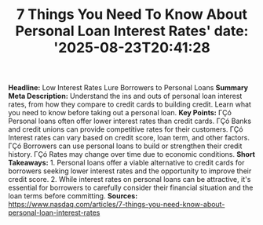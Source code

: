 ﻿---
title: "7 Things You Need To Know About Personal Loan Interest Rates'
date: '2025-08-23T20:41:28"
category: "Markets"
summary: ""
slug: "7 things you need to know about personal loan interest rates"
source_urls:
  - "https://www.nasdaq.com/articles/7-things-you-need-know-about-personal-loan-interest-rates"
seo:
  title: "7 Things You Need To Know About Personal Loan Interest Rates | Hash n Hedge'
  description: '"
  keywords: ["news", "markets", "brief"]
---
**Headline:** Low Interest Rates Lure Borrowers to Personal Loans  **Summary Meta Description:** Understand the ins and outs of personal loan interest rates, from how they compare to credit cards to building credit. Learn what you need to know before taking out a personal loan.  **Key Points:**  ΓÇó Personal loans often offer lower interest rates than credit cards. ΓÇó Banks and credit unions can provide competitive rates for their customers. ΓÇó Interest rates can vary based on credit score, loan term, and other factors. ΓÇó Borrowers can use personal loans to build or strengthen their credit history. ΓÇó Rates may change over time due to economic conditions.  **Short Takeaways:**  1. Personal loans offer a viable alternative to credit cards for borrowers seeking lower interest rates and the opportunity to improve their credit score. 2. While interest rates on personal loans can be attractive, it's essential for borrowers to carefully consider their financial situation and the loan terms before committing.  **Sources:**  https://www.nasdaq.com/articles/7-things-you-need-know-about-personal-loan-interest-rates 
